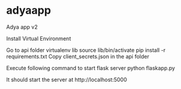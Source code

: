# adyaapp
Adya app v2


Install Virtual Environment

Go to api folder
virtualenv lib
source lib/bin/activate
pip install -r requirements.txt
Copy client_secrets.json in the api folder

Execute following command to start flask server
python flaskapp.py

It should start the server at http://localhost:5000

